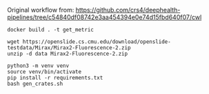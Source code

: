 Original workflow from: https://github.com/crs4/deephealth-pipelines/tree/c54840df08742e3aa454394e0e74d15fbd640f07/cwl

```
docker build . -t get_metric

wget https://openslide.cs.cmu.edu/download/openslide-testdata/Mirax/Mirax2-Fluorescence-2.zip
unzip -d data Mirax2-Fluorescence-2.zip

python3 -m venv venv
source venv/bin/activate
pip install -r requirements.txt
bash gen_crates.sh
```
